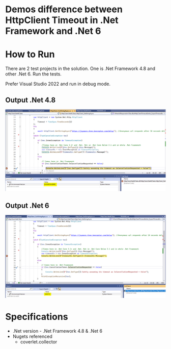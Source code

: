 # Demos difference between HttpClient Timeout in .Net Framework and .Net 6

# How to Run

There are 2 test projects in the solution. One is .Net Framework 4.8 and other .Net 6. 
Run the tests. 

Prefer Visual Studio 2022 and run in debug mode.

## Output .Net 4.8
![.Net 4.8 showing no inner TimeoutExeption](/images/01-net48.png)

## Output .Net 6
![.Net 6 showing inner TimeoutExeption](/images/02-net6.png)

# Specifications

- .Net version - .Net Framework 4.8 & .Net 6
- Nugets referenced
	- coverlet.collector